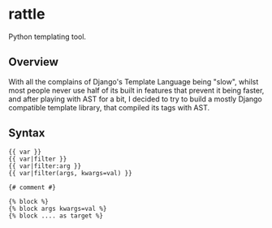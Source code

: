 rattle
======

Python templating tool.

Overview
--------

With all the complains of Django's Template Language being "slow", whilst most
people never use half of its built in features that prevent it being faster,
and after playing with AST for a bit, I decided to try to build a mostly
Django compatible template library, that compiled its tags with AST.

Syntax
------

    {{ var }}
    {{ var|filter }}
    {{ var|filter:arg }}
    {{ var|filter(args, kwargs=val) }}

    {# comment #}

    {% block %}
    {% block args kwargs=val %}
    {% block .... as target %}
